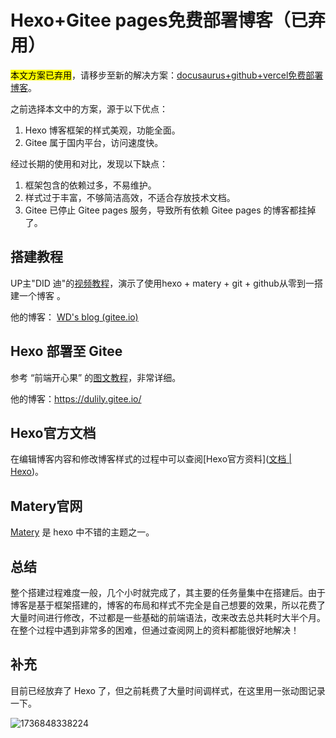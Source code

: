 # Hexo+Gitee pages免费部署博客（已弃用）

<mark>本文方案已弃用</mark>，请移步至新的解决方案：[docusaurus+github+vercel免费部署博客](docusaurus+github+vercel免费部署博客)。

之前选择本文中的方案，源于以下优点：

1. Hexo 博客框架的样式美观，功能全面。
2. Gitee 属于国内平台，访问速度快。

经过长期的使用和对比，发现以下缺点：

1. 框架包含的依赖过多，不易维护。
2. 样式过于丰富，不够简洁高效，不适合存放技术文档。
3. Gitee 已停止 Gitee pages 服务，导致所有依赖 Gitee pages 的博客都挂掉了。

## 搭建教程

UP主"DID 迪"的[视频教程](https://www.bilibili.com/video/BV1Eg41157tL/?spm_id_from=333.999.top_right_bar_window_history.content.click&vd_source=866132c04f0a5e79ea65e139473f969c)，演示了使用hexo + matery + git + github从零到一搭建一个博客 。

他的博客： [WD&#39;s blog (gitee.io)](https://did321.gitee.io/)

## Hexo 部署至 Gitee

参考 “前端开心果” 的[图文教程](https://blog.csdn.net/qq_38157825/article/details/112783631)，非常详细。

他的博客：https://dulily.gitee.io/

## Hexo官方文档

在编辑博客内容和修改博客样式的过程中可以查阅[Hexo官方资料]([文档 | Hexo](https://hexo.io/zh-cn/docs/))。

## Matery官网

[Matery](https://github.com/blinkfox/hexo-theme-matery) 是 hexo 中不错的主题之一。

## 总结

整个搭建过程难度一般，几个小时就完成了，其主要的任务量集中在搭建后。由于博客是基于框架搭建的，博客的布局和样式不完全是自己想要的效果，所以花费了大量时间进行修改，不过都是一些基础的前端语法，改来改去总共耗时大半个月。在整个过程中遇到非常多的困难，但通过查阅网上的资料都能很好地解决！

## 补充

目前已经放弃了 Hexo 了，但之前耗费了大量时间调样式，在这里用一张动图记录一下。

![1736848338224](image/Hexo+Giteepages免费部署博客(已弃用)/1736848338224.gif)
